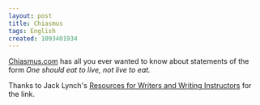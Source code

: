 ```yaml
---
layout: post
title: Chiasmus
tags: English
created: 1093401934
---
```

 [Chiasmus.com](http://www.chiasmus.com/whatischiasmus.shtml) has all you ever wanted to know about statements of the form _One should eat to live, not live to eat._

Thanks to Jack Lynch's [Resources for Writers and Writing Instructors](http://andromeda.rutgers.edu/~jlynch/Writing/links.html) for the link.
